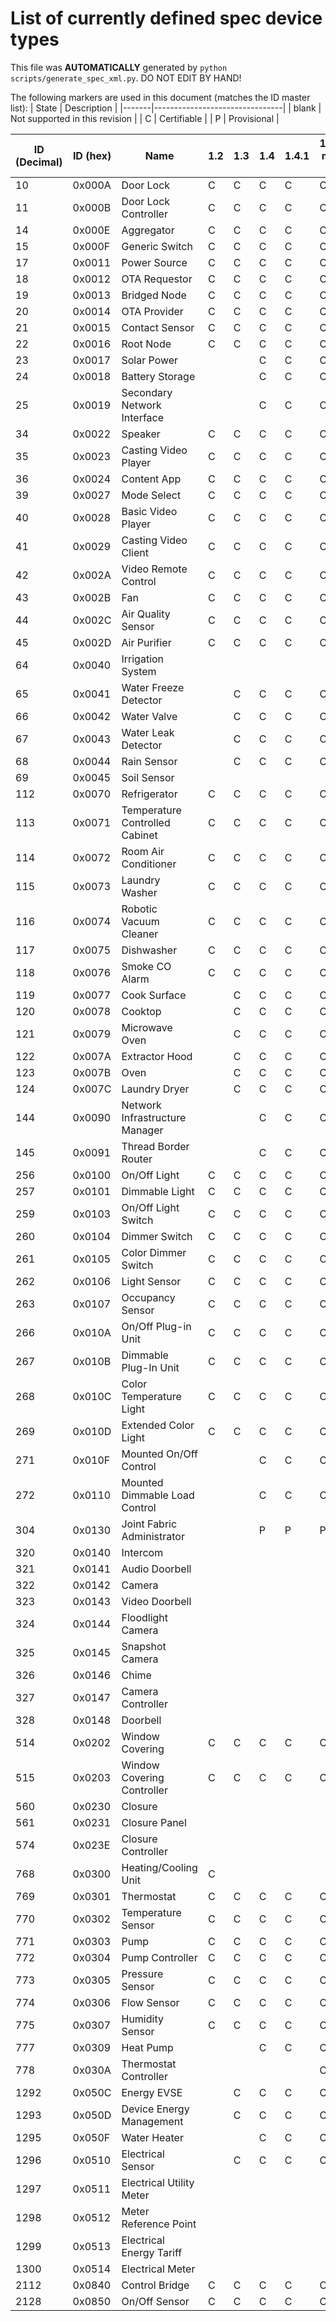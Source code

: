 # List of currently defined spec device types
This file was **AUTOMATICALLY** generated by `python scripts/generate_spec_xml.py`. DO NOT EDIT BY HAND!


The following markers are used in this document (matches the ID master list):
| State | Description                    |
|-------|--------------------------------|
| blank | Not supported in this revision |
| C     | Certifiable                    |
| P     | Provisional                    |

| ID (Decimal) | ID (hex) | Name                         |1.2|1.3|1.4|1.4.1|1.4.2-mve-1|1.5|
|--------------|----------|------------------------------|---|---|---|-----|-----------|---|
|10            |0x000A    |Door Lock                     |C  |C  |C  |C    |C          |C  |
|11            |0x000B    |Door Lock Controller          |C  |C  |C  |C    |C          |C  |
|14            |0x000E    |Aggregator                    |C  |C  |C  |C    |C          |C  |
|15            |0x000F    |Generic Switch                |C  |C  |C  |C    |C          |C  |
|17            |0x0011    |Power Source                  |C  |C  |C  |C    |C          |C  |
|18            |0x0012    |OTA Requestor                 |C  |C  |C  |C    |C          |C  |
|19            |0x0013    |Bridged Node                  |C  |C  |C  |C    |C          |C  |
|20            |0x0014    |OTA Provider                  |C  |C  |C  |C    |C          |C  |
|21            |0x0015    |Contact Sensor                |C  |C  |C  |C    |C          |C  |
|22            |0x0016    |Root Node                     |C  |C  |C  |C    |C          |C  |
|23            |0x0017    |Solar Power                   |   |   |C  |C    |C          |C  |
|24            |0x0018    |Battery Storage               |   |   |C  |C    |C          |C  |
|25            |0x0019    |Secondary Network Interface   |   |   |C  |C    |C          |C  |
|34            |0x0022    |Speaker                       |C  |C  |C  |C    |C          |C  |
|35            |0x0023    |Casting Video Player          |C  |C  |C  |C    |C          |C  |
|36            |0x0024    |Content App                   |C  |C  |C  |C    |C          |C  |
|39            |0x0027    |Mode Select                   |C  |C  |C  |C    |C          |C  |
|40            |0x0028    |Basic Video Player            |C  |C  |C  |C    |C          |C  |
|41            |0x0029    |Casting Video Client          |C  |C  |C  |C    |C          |C  |
|42            |0x002A    |Video Remote Control          |C  |C  |C  |C    |C          |C  |
|43            |0x002B    |Fan                           |C  |C  |C  |C    |C          |C  |
|44            |0x002C    |Air Quality Sensor            |C  |C  |C  |C    |C          |C  |
|45            |0x002D    |Air Purifier                  |C  |C  |C  |C    |C          |C  |
|64            |0x0040    |Irrigation System             |   |   |   |     |           |C  |
|65            |0x0041    |Water Freeze Detector         |   |C  |C  |C    |C          |C  |
|66            |0x0042    |Water Valve                   |   |C  |C  |C    |C          |C  |
|67            |0x0043    |Water Leak Detector           |   |C  |C  |C    |C          |C  |
|68            |0x0044    |Rain Sensor                   |   |C  |C  |C    |C          |C  |
|69            |0x0045    |Soil Sensor                   |   |   |   |     |           |P  |
|112           |0x0070    |Refrigerator                  |C  |C  |C  |C    |C          |C  |
|113           |0x0071    |Temperature Controlled Cabinet|C  |C  |C  |C    |C          |C  |
|114           |0x0072    |Room Air Conditioner          |C  |C  |C  |C    |C          |C  |
|115           |0x0073    |Laundry Washer                |C  |C  |C  |C    |C          |C  |
|116           |0x0074    |Robotic Vacuum Cleaner        |C  |C  |C  |C    |C          |C  |
|117           |0x0075    |Dishwasher                    |C  |C  |C  |C    |C          |C  |
|118           |0x0076    |Smoke CO Alarm                |C  |C  |C  |C    |C          |C  |
|119           |0x0077    |Cook Surface                  |   |C  |C  |C    |C          |C  |
|120           |0x0078    |Cooktop                       |   |C  |C  |C    |C          |C  |
|121           |0x0079    |Microwave Oven                |   |C  |C  |C    |C          |C  |
|122           |0x007A    |Extractor Hood                |   |C  |C  |C    |C          |C  |
|123           |0x007B    |Oven                          |   |C  |C  |C    |C          |C  |
|124           |0x007C    |Laundry Dryer                 |   |C  |C  |C    |C          |C  |
|144           |0x0090    |Network Infrastructure Manager|   |   |C  |C    |C          |C  |
|145           |0x0091    |Thread Border Router          |   |   |C  |C    |C          |C  |
|256           |0x0100    |On/Off Light                  |C  |C  |C  |C    |C          |C  |
|257           |0x0101    |Dimmable Light                |C  |C  |C  |C    |C          |C  |
|259           |0x0103    |On/Off Light Switch           |C  |C  |C  |C    |C          |C  |
|260           |0x0104    |Dimmer Switch                 |C  |C  |C  |C    |C          |C  |
|261           |0x0105    |Color Dimmer Switch           |C  |C  |C  |C    |C          |C  |
|262           |0x0106    |Light Sensor                  |C  |C  |C  |C    |C          |C  |
|263           |0x0107    |Occupancy Sensor              |C  |C  |C  |C    |C          |C  |
|266           |0x010A    |On/Off Plug-in Unit           |C  |C  |C  |C    |C          |C  |
|267           |0x010B    |Dimmable Plug-In Unit         |C  |C  |C  |C    |C          |C  |
|268           |0x010C    |Color Temperature Light       |C  |C  |C  |C    |C          |C  |
|269           |0x010D    |Extended Color Light          |C  |C  |C  |C    |C          |C  |
|271           |0x010F    |Mounted On/Off Control        |   |   |C  |C    |C          |C  |
|272           |0x0110    |Mounted Dimmable Load Control |   |   |C  |C    |C          |C  |
|304           |0x0130    |Joint Fabric Administrator    |   |   |P  |P    |P          |P  |
|320           |0x0140    |Intercom                      |   |   |   |     |           |P  |
|321           |0x0141    |Audio Doorbell                |   |   |   |     |           |P  |
|322           |0x0142    |Camera                        |   |   |   |     |           |P  |
|323           |0x0143    |Video Doorbell                |   |   |   |     |           |C  |
|324           |0x0144    |Floodlight Camera             |   |   |   |     |           |C  |
|325           |0x0145    |Snapshot Camera               |   |   |   |     |           |P  |
|326           |0x0146    |Chime                         |   |   |   |     |           |P  |
|327           |0x0147    |Camera Controller             |   |   |   |     |           |P  |
|328           |0x0148    |Doorbell                      |   |   |   |     |           |P  |
|514           |0x0202    |Window Covering               |C  |C  |C  |C    |C          |C  |
|515           |0x0203    |Window Covering Controller    |C  |C  |C  |C    |C          |C  |
|560           |0x0230    |Closure                       |   |   |   |     |           |P  |
|561           |0x0231    |Closure Panel                 |   |   |   |     |           |P  |
|574           |0x023E    |Closure Controller            |   |   |   |     |           |P  |
|768           |0x0300    |Heating/Cooling Unit          |C  |   |   |     |           |   |
|769           |0x0301    |Thermostat                    |C  |C  |C  |C    |C          |C  |
|770           |0x0302    |Temperature Sensor            |C  |C  |C  |C    |C          |C  |
|771           |0x0303    |Pump                          |C  |C  |C  |C    |C          |C  |
|772           |0x0304    |Pump Controller               |C  |C  |C  |C    |C          |C  |
|773           |0x0305    |Pressure Sensor               |C  |C  |C  |C    |C          |C  |
|774           |0x0306    |Flow Sensor                   |C  |C  |C  |C    |C          |C  |
|775           |0x0307    |Humidity Sensor               |C  |C  |C  |C    |C          |C  |
|777           |0x0309    |Heat Pump                     |   |   |C  |C    |C          |C  |
|778           |0x030A    |Thermostat Controller         |   |   |   |     |C          |C  |
|1292          |0x050C    |Energy EVSE                   |   |C  |C  |C    |C          |C  |
|1293          |0x050D    |Device Energy Management      |   |C  |C  |C    |C          |C  |
|1295          |0x050F    |Water Heater                  |   |   |C  |C    |C          |C  |
|1296          |0x0510    |Electrical Sensor             |   |C  |C  |C    |C          |C  |
|1297          |0x0511    |Electrical Utility Meter      |   |   |   |     |           |P  |
|1298          |0x0512    |Meter Reference Point         |   |   |   |     |           |C  |
|1299          |0x0513    |Electrical Energy Tariff      |   |   |   |     |           |C  |
|1300          |0x0514    |Electrical Meter              |   |   |   |     |           |C  |
|2112          |0x0840    |Control Bridge                |C  |C  |C  |C    |C          |C  |
|2128          |0x0850    |On/Off Sensor                 |C  |C  |C  |C    |C          |C  |
